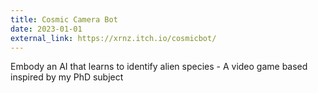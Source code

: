 ```yaml
---
title: Cosmic Camera Bot
date: 2023-01-01
external_link: https://xrnz.itch.io/cosmicbot/
---
```


Embody an AI that learns to identify alien species - A video game based inspired by my PhD subject

<!--more-->
